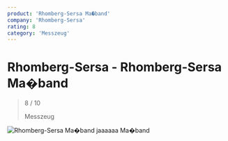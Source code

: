 ```yaml
---
product: 'Rhomberg-Sersa Ma�band'
company: 'Rhomberg-Sersa'
rating: 8
category: 'Messzeug'
---
```


# Rhomberg-Sersa - Rhomberg-Sersa Ma�band
>
> 8 / 10
>
> Messzeug

![Rhomberg-Sersa Ma�band](assets\rhomberg-sersa-rhomberg-sersa-ma�band-aa53c6d5-5844-4dc1-8cfb-6f9a9bd584fa.jpg)
jaaaaaa Ma�band
